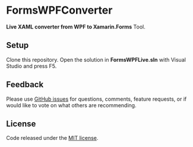 # FormsWPFConverter

**Live XAML converter from WPF to Xamarin.Forms** Tool.

## Setup

Clone this repository. Open the solution in **FormsWPFLive.sln** with Visual Studio and press F5.

## Feedback 

Please use [GitHub issues](https://github.com/jsuarezruiz/FormsWPFConverter/issues) for questions, comments, feature requests, or if would like to vote on what others are recommending.

## License

Code released under the [MIT license](https://opensource.org/licenses/MIT).